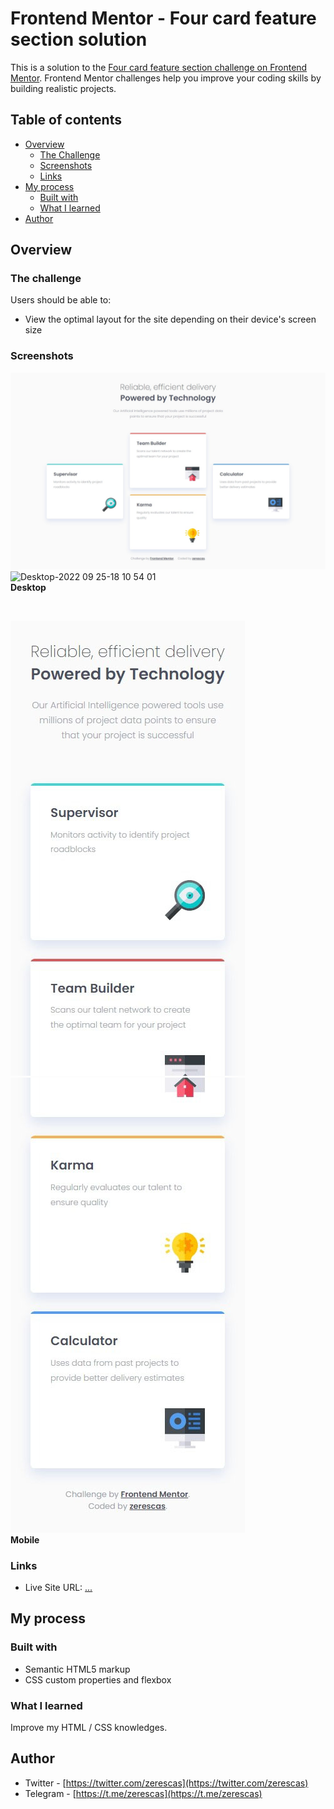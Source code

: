 # Frontend Mentor - Four card feature section solution

This is a solution to the [Four card feature section challenge on Frontend Mentor](https://www.frontendmentor.io/challenges/four-card-feature-section-weK1eFYK). Frontend Mentor challenges help you improve your coding skills by building realistic projects. 

## Table of contents

- [Overview](#overview)
    - [The Challenge](#the-challenge)
    - [Screenshots](#the-challenge)
    - [Links](#links)
- [My process](#my-process)
    - [Built with](#built-with)
    - [What I learned](#what-i-learned)
- [Author](#author)

## Overview

### The challenge

Users should be able to:

- View the optimal layout for the site depending on their device's screen size

### Screenshots

![](images/screenshots/screenshot-desktop.jpeg)<br>
![Desktop-2022 09 25-18 10 54 01](https://user-images.githubusercontent.com/77718874/192136706-c90d2179-1e54-40d2-940d-0ba1bae71c87.gif)<br>
<strong>Desktop</strong>

<br>

![](images/screenshots/screenshot-mobile_1.jpg)
![](images/screenshots/screenshot-mobile_2.jpg)<br>
<strong>Mobile</strong>

### Links

- Live Site URL: [...](...)

## My process

### Built with

- Semantic HTML5 markup
- CSS custom properties and flexbox

### What I learned

Improve my HTML / CSS knowledges.

## Author

- Twitter - [https://twitter.com/zerescas](https://twitter.com/zerescas)
- Telegram - [https://t.me/zerescas](https://t.me/zerescas)
